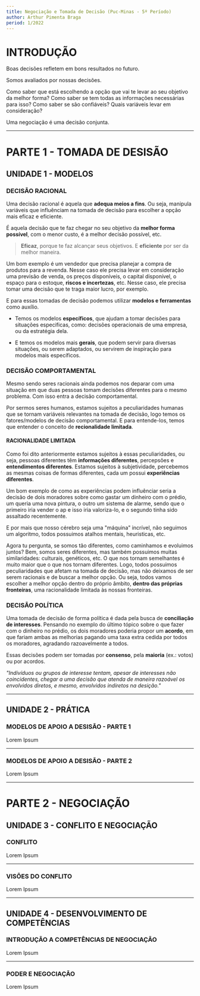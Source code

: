 ```yaml
---
title: Negociação e Tomada de Decisão (Puc-Minas - 5º Período)
author: Arthur Pimenta Braga
period: 1/2022
---
```


# INTRODUÇÃO

Boas decisões refletem em bons resultados no futuro.

Somos avaliados por nossas decisões.

Como saber que está escolhendo a opção que vai te levar ao seu objetivo da melhor forma? Como saber se tem todas as informações necessárias para isso? Como saber se são confiáveis? Quais variáveis levar em consideração?

Uma negociação é uma decisão conjunta.

---

# PARTE 1 - TOMADA DE DESISÃO

## UNIDADE 1 - MODELOS

### DECISÃO RACIONAL

Uma decisão racional é aquela que **adequa meios a fins**. Ou seja, manipula variáveis que influênciam na tomada de decisão para escolher a opção mais eficaz e eficiente.

É aquela decisão que te faz chegar no seu objetivo da **melhor forma possível**, com o menor custo, é a melhor decisão possível, etc.

> **Eficaz**, porque te faz alcançar seus objetivos. E **eficiente** por ser da melhor maneira.

Um bom exemplo é um vendedor que precisa planejar a compra de produtos para a revenda. Nesse caso ele precisa levar em consideração uma previsão de venda, os preços disponíveis, o capital disponível, o espaço para o estoque, **riscos e incertezas**, etc. Nesse caso, ele precisa tomar uma decisão que te traga maior lucro, por exemplo.

E para essas tomadas de decisão podemos utilizar **modelos e ferramentas** como auxílio. 

- Temos os modelos **específicos**, que ajudam a tomar decisões para situações especificas, como: decisões operacionais de uma empresa, ou da estratégia dela.

- E temos os modelos mais **gerais**, que podem servir para diversas situações, ou serem adaptados, ou servirem de inspiração para modelos mais específicos.

### DECISÃO COMPORTAMENTAL

Mesmo sendo seres racionais ainda podemos nos deparar com uma situação em que duas pessoas tomam decisões diferentes para o mesmo problema. Com isso entra a decisão comportamental.

Por sermos seres humanos, estamos sujeitos a peculiaridades humanas que se tornam variáveis relevantes na tomada de decisão, logo temos os fatores/modelos  de decisão comportamental. E para entende-los, temos que entender o conceito de **recionalidade limitada**.

#### RACIONALIDADE LIMITADA

Como foi dito anteriormente estamos sujeitos à essas peculiaridades, ou seja, pessoas diferentes têm **informações diferentes**, percepsões e **entendimentos diferentes**. Estamos sujeitos à subjetividade, percebemos as mesmas coisas de formas diferentes, cada um possui **experiências diferentes**.

Um bom exemplo de como as experiências podem influênciar seria a decisão de dois moradores sobre como gastar um dinheiro com o prédio, um queria uma nova pintura, o outro um sistema de alarme, sendo que o primeiro iria vender o ap e isso iria valoriza-lo, e o segundo tinha sido assaltado recentemente.

E por mais que nosso cérebro seja uma "máquina" incrível, não seguimos um algoritmo, todos possuimos atalhos mentais, heuristicas, etc.

Agora tu pergunta, se somos tão diferentes, como caminhamos e evoluimos juntos? Bem, somos seres diferentes, mas também possuimos muitas similaridades: culturais, genéticos, etc. O que nos tornam semelhantes é muito maior que o que nos tornam diferentes. Logo, todos possuimos peculiaridades que afetam na tomada de decisão, mas não deixamos de ser serem racionais e de buscar a melhor opção. Ou seja, todos vamos escolher a melhor opção dentro do próprio âmbito, **dentro das próprias fronteiras**, uma racionalidade limitada às nossas fronteiras.

### DECISÃO POLÍTICA

Uma tomada de decisão de forma política é dada pela busca de **conciliação de interesses**. Pensando no exemplo do último tópico sobre o que fazer com o dinheiro no prédio, os dois moradores poderia propor um **acordo**, em que fariam ambas as melhorias pagando uma taxa extra cedida por todos os moradores, agradando razoavelmente a todos.

Essas decisões podem ser tomadas por **consenso**, pela **maioria** (ex.: votos) ou por acordos.

*"Indivíduos ou grupos de interesse tentam, apesar de interesses não coincidentes, chegar a uma decisão que atenda de maneira razoável os envolvidos diretos, e mesmo, envolvidos indiretos na desição."*

---

## UNIDADE 2 - PRÁTICA

### MODELOS DE APOIO A DESISÃO - PARTE 1

Lorem Ipsum

---

### MODELOS DE APOIO A DESISÃO - PARTE 2

Lorem Ipsum

---

# PARTE 2 - NEGOCIAÇÃO

## UNIDADE 3 - CONFLITO E NEGOCIAÇÃO

### CONFLITO

Lorem Ipsum

---

### VISÕES DO CONFLITO

Lorem Ipsum

---

## UNIDADE 4 - DESENVOLVIMENTO DE COMPETÊNCIAS

### INTRODUÇÃO A COMPETÊNCIAS DE NEGOCIAÇÃO

Lorem Ipsum

---

### PODER E NEGOCIAÇÃO

Lorem Ipsum
